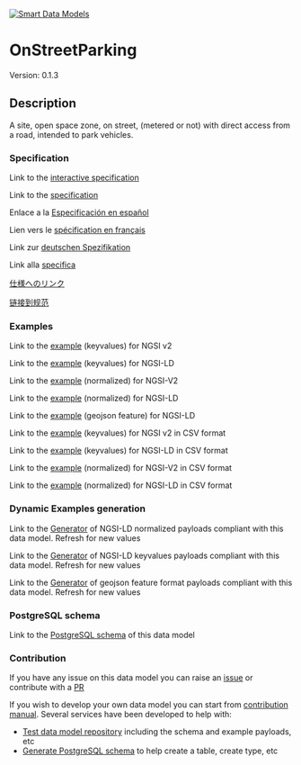 [![Smart Data Models](https://smartdatamodels.org/wp-content/uploads/2022/01/SmartDataModels_logo.png "Logo")](https://smartdatamodels.org)
# OnStreetParking
Version: 0.1.3

## Description 

A site, open space zone, on street, (metered or not) with direct access from a road, intended to park vehicles.
### Specification

Link to the [interactive specification](https://swagger.lab.fiware.org/?url=https://smart-data-models.github.io/dataModel.Parking/OnStreetParking/swagger.yaml)

Link to the [specification](https://github.com/smart-data-models/dataModel.Parking/blob/master/OnStreetParking/doc/spec.md)

Enlace a la [Especificación en español](https://github.com/smart-data-models/dataModel.Parking/blob/master/OnStreetParking/doc/spec_ES.md)

Lien vers le [spécification en français](https://github.com/smart-data-models/dataModel.Parking/blob/master/OnStreetParking/doc/spec_FR.md)

Link zur [deutschen Spezifikation](https://github.com/smart-data-models/dataModel.Parking/blob/master/OnStreetParking/doc/spec_DE.md)

Link alla [specifica](https://github.com/smart-data-models/dataModel.Parking/blob/master/OnStreetParking/doc/spec_IT.md)

[仕様へのリンク](https://github.com/smart-data-models/dataModel.Parking/blob/master/OnStreetParking/doc/spec_JA.md)

[链接到规范](https://github.com/smart-data-models/dataModel.Parking/blob/master/OnStreetParking/doc/spec_ZH.md)
### Examples

Link to the [example](https://smart-data-models.github.io/dataModel.Parking/OnStreetParking/examples/example.json) (keyvalues) for NGSI v2

Link to the [example](https://smart-data-models.github.io/dataModel.Parking/OnStreetParking/examples/example.jsonld) (keyvalues) for NGSI-LD

Link to the [example](https://smart-data-models.github.io/dataModel.Parking/OnStreetParking/examples/example-normalized.json) (normalized) for NGSI-V2

Link to the [example](https://smart-data-models.github.io/dataModel.Parking/OnStreetParking/examples/example-normalized.jsonld) (normalized) for NGSI-LD

Link to the [example](https://smart-data-models.github.io/dataModel.Parking/OnStreetParking/examples/example-geojsonfeature.json) (geojson feature) for NGSI-LD

Link to the [example](https://github.com/smart-data-models/dataModel.Parking/blob/master/OnStreetParking/examples/example.json.csv) (keyvalues) for NGSI v2 in CSV format

Link to the [example](https://github.com/smart-data-models/dataModel.Parking/blob/master/OnStreetParking/examples/example.jsonld.csv) (keyvalues) for NGSI-LD in CSV format

Link to the [example](https://github.com/smart-data-models/dataModel.Parking/blob/master/OnStreetParking/examples/example-normalized.json.csv) (normalized) for NGSI-V2 in CSV format

Link to the [example](https://github.com/smart-data-models/dataModel.Parking/blob/master/OnStreetParking/examples/example-normalized.jsonld.csv) (normalized) for NGSI-LD in CSV format
### Dynamic Examples generation

Link to the [Generator](https://smartdatamodels.org/extra/ngsi-ld_generator.php?schemaUrl=https://raw.githubusercontent.com/smart-data-models/dataModel.Parking/master/OnStreetParking/schema.json&email=info@smartdatamodels.org) of NGSI-LD normalized payloads compliant with this data model. Refresh for new values

Link to the [Generator](https://smartdatamodels.org/extra/ngsi-ld_generator_keyvalues.php?schemaUrl=https://raw.githubusercontent.com/smart-data-models/dataModel.Parking/master/OnStreetParking/schema.json&email=info@smartdatamodels.org) of NGSI-LD keyvalues payloads compliant with this data model. Refresh for new values

Link to the [Generator](https://smartdatamodels.org/extra/geojson_features_generator.php?schemaUrl=https://raw.githubusercontent.com/smart-data-models/dataModel.Parking/master/OnStreetParking/schema.json&email=info@smartdatamodels.org) of geojson feature format payloads compliant with this data model. Refresh for new values
### PostgreSQL schema

Link to the [PostgreSQL schema](https://github.com/smart-data-models/dataModel.Parking/blob/master/OnStreetParking/schema.sql) of this data model
### Contribution

 If you have any issue on this data model you can raise an [issue](https://github.com/smart-data-models/dataModel.Parking/issues)  or contribute with a [PR](https://github.com/smart-data-models/dataModel.Parking/pulls)

 If you wish to develop your own data model you can start from [contribution manual](https://bit.ly/contribution_manual). Several services have been developed to help with: 
 - [Test data model repository](https://smartdatamodels.org/index.php/data-models-contribution-api/) including the schema and example payloads, etc
 - [Generate PostgreSQL schema](https://smartdatamodels.org/index.php/sql-service/) to help create a table, create type, etc